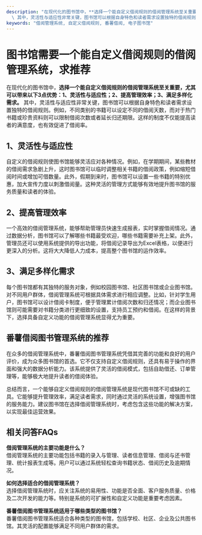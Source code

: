 ```yaml
---
description: "在现代化的图书馆中，**选择一个能自定义借阅规则的借阅管理系统至关重要，尤其可以带来以下3点优势：1、灵活性与适应性；2、提高管理效率；3、满足多样化需求。**\
  \ 其中，灵活性与适应性非常关键，图书馆可以根据自身特色和读者需求设置独特的借阅规则。例如，不同类别的书籍可以设定不同的借阅天数，而对于热门书籍或珍贵资料则可以限制借阅次数或者延长归还期限。这样的制度不仅能提高读者的满意度，也有效促进了借阅率。"
keywords: "借阅管理系统, 自定义借阅规则, 番薯借阅, 电子图书馆"
---
```

# 图书馆需要一个能自定义借阅规则的借阅管理系统，求推荐

在现代化的图书馆中，**选择一个能自定义借阅规则的借阅管理系统至关重要，尤其可以带来以下3点优势：1、灵活性与适应性；2、提高管理效率；3、满足多样化需求。** 其中，灵活性与适应性非常关键，图书馆可以根据自身特色和读者需求设置独特的借阅规则。例如，不同类别的书籍可以设定不同的借阅天数，而对于热门书籍或珍贵资料则可以限制借阅次数或者延长归还期限。这样的制度不仅能提高读者的满意度，也有效促进了借阅率。

## 1、灵活性与适应性

自定义的借阅规则使图书馆能够灵活应对各种情况。例如，在学期期间，某些教材的借阅需求急剧上升，这时图书馆可以临时调整相关书籍的借阅政策，例如缩短借阅时间或增加可借数量。此外，假期到来时，图书馆可以设置一些书籍的特别优惠，加大宣传力度以刺激借阅量。这种灵活的管理方式能够有效地提升图书馆的服务质量和读者的体验。

## 2、提高管理效率

一个高效的借阅管理系统，能够帮助管理员快速生成报表，实时掌握借阅情况。通过数据分析，图书馆可以了解哪些书籍最受欢迎，哪些书籍需要补充上架。此外，管理员还可以使用系统提供的导出功能，将借阅记录导出为Excel表格，以便进行更深入的分析。这将大大降低人力成本，提高整个图书馆的运作效率。

## 3、满足多样化需求

每个图书馆都有其独特的服务对象，例如校园图书馆、社区图书馆或企业图书馆。对不同用户群体，借阅管理系统可根据具体需求进行相应调整。比如，针对学生用户，图书馆可以设计借阅卡制度，便于管理累计借阅次数和归还情况；而企业图书馆则可能需要对书籍分类进行更细致的设置，支持员工预约和借阅。在这样的背景下，选择具备自定义功能的借阅管理系统显得尤为重要。

## 番薯借阅图书管理系统的推荐

在众多的借阅管理系统中，番薯借阅图书管理系统凭借其完善的功能和良好的用户评价，成为众多图书馆的首选。它不仅支持自定义借阅规则，还具有易于操作的界面和强大的数据分析能力。该系统提供了灵活的借阅模式，包括自助借还、订单管理等，能够极大地提升读者的借阅体验。

总结而言，一个能够自定义借阅规则的借阅管理系统是现代图书馆不可或缺的工具。它能够提升管理效率，满足读者需求，同时通过灵活的系统设置，增强图书馆的服务能力。建议图书馆在选择借阅管理系统时，考虑包含这些功能的解决方案，以实现最佳运营效果。 

## 相关问答FAQs

**借阅管理系统的主要功能是什么？**  
借阅管理系统的主要功能包括书籍的录入与管理、读者信息管理、借阅与还书管理、统计报表生成等。用户可以通过系统轻松查询书籍状态、借阅历史及逾期情况。

**如何选择适合的借阅管理系统？**  
选择借阅管理系统时，应关注系统的易用性、功能是否全面、客户服务质量、价格及二次开发的能力等。特别是系统的可扩展性和自定义功能是重要考虑因素。

**番薯借阅图书管理系统适用于哪些类型的图书馆？**  
番薯借阅图书管理系统适合各种类型的图书馆，包括学校、社区、企业及公共图书馆。其灵活的配置能够满足不同用户群体的需求。
